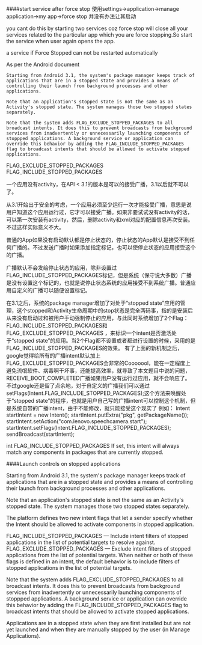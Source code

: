 ####start service after force stop
使用settings->application->manage application->my app->force stop
并没有办法让其启动

you cant do this by starting two services coz force stop will close all your services related to the particular app which you are force stopping.So start the service when user again opens the app.

a service if Force Stopped can not be restarted automatically

As per the Android document

	Starting from Android 3.1, the system's package manager keeps track of applications that are in a stopped state and provides a means of controlling their launch from background processes and other applications.

	Note that an application's stopped state is not the same as an Activity's stopped state. The system manages those two stopped states separately.

	Note that the system adds FLAG_EXCLUDE_STOPPED_PACKAGES to all broadcast intents. It does this to prevent broadcasts from background services from inadvertently or unnecessarily launching components of stoppped applications. A background service or application can override this behavior by adding the FLAG_INCLUDE_STOPPED_PACKAGES flag to broadcast intents that should be allowed to activate stopped applications.

FLAG_EXCLUDE_STOPPED_PACKAGES
FLAG_INCLUDE_STOPPED_PACKAGES

一个应用没有activity，在API < 3.1的版本是可以的接受广播，3.1以后就不可以了。

从3.1开始出于安全的考虑，一个应用必须至少运行一次才能接受广播，意思是说用户知道这个应用运行过，它才可以接受广播。如果非要试试没有activity的话，可以第一次安装有activity，然后，删除activity和xml对应的配置信息再次安装。不过这样实际意义不大。

普通的App如果没有启动默认都是停止状态的，停止状态的App默认是接受不到任何广播的。不过发送广播时如果添加指定标记，也可以使停止状态的应用接受这个的广播。

广播默认不会发给停止状态的应用，除非设置过FLAG_INCLUDE_STOPPED_PACKAGES标记，但是系统（保守说大多数）广播是没有设置这个标记的，也就是说停止状态系统的应用接受不到系统广播。普通应用自定义的广播可以随便设置标记。

在3.1之后，系统的package manager增加了对处于“stopped state”应用的管理，这个stopped和Activity生命周期中的stop状态是完全两码事，指的是安装后从来没有启动过和被用户手动强制停止的应用，与此同时系统增加了2个Flag：FLAG_INCLUDE_STOPPED_PACKAGES和FLAG_EXCLUDE_STOPPED_PACKAGES ，来标识一个intent是否激活处于“stopped state”的应用。当2个Flag都不设置或者都进行设置的时候，采用的是FLAG_INCLUDE_STOPPED_PACKAGES的效果。
    有了上面的新机制之后，google觉得给所有的广播intent默认加上FLAG_EXCLUDE_STOPPED_PACKAGES会非常的Cooooool，能在一定程度上避免流氓软件、病毒啊干坏事，还能提高效率，就导致了本文题目中说的问题，RECEIVE_BOOT_COMPLETED广播如果用户没有运行过应用，就不会响应了。
    不过google还是留了点余地，对于自定义的广播我们可以通过
setFlags(Intent.FLAG_INCLUDE_STOPPED_PACKAGES);这个方法来唤醒处于“stopped state”的程序，也就是用户自己写的广播intent可以控制这个机制，但是系统自带的广播intent，由于不能修改，就只能接受这个现实了
例如：
    Intent startIntent = new Intent();
    startIntent.putExtra("pkg", getPackageName());
    startIntent.setAction("com.lenovo.speechcamera.start");
    startIntent.setFlags(Intent.FLAG_INCLUDE_STOPPED_PACKAGES);
    sendBroadcast(startIntent);


int	FLAG_INCLUDE_STOPPED_PACKAGES	If set, this intent will always match any components in packages that are currently stopped.

####Launch controls on stopped applications

Starting from Android 3.1, the system's package manager keeps track of applications that are in a stopped state and provides a means of controlling their launch from background processes and other applications.

Note that an application's stopped state is not the same as an Activity's stopped state. The system manages those two stopped states separately.

The platform defines two new intent flags that let a sender specify whether the Intent should be allowed to activate components in stopped application.

FLAG_INCLUDE_STOPPED_PACKAGES — Include intent filters of stopped applications in the list of potential targets to resolve against.
FLAG_EXCLUDE_STOPPED_PACKAGES — Exclude intent filters of stopped applications from the list of potential targets.
When neither or both of these flags is defined in an intent, the default behavior is to include filters of stopped applications in the list of potential targets.

Note that the system adds FLAG_EXCLUDE_STOPPED_PACKAGES to all broadcast intents. It does this to prevent broadcasts from background services from inadvertently or unnecessarily launching components of stoppped applications. A background service or application can override this behavior by adding the FLAG_INCLUDE_STOPPED_PACKAGES flag to broadcast intents that should be allowed to activate stopped applications.

Applications are in a stopped state when they are first installed but are not yet launched and when they are manually stopped by the user (in Manage Applications).